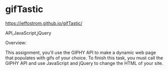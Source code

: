 # gifTastic

https://jeffostrom.github.io/gifTastic/

API,JavaScript,jQuery

Overview:

This assignment, you'll use the GIPHY API to make a dynamic web page that populates with gifs of your choice. To finish this task, you must call the GIPHY API and use JavaScript and jQuery to change the HTML of your site.